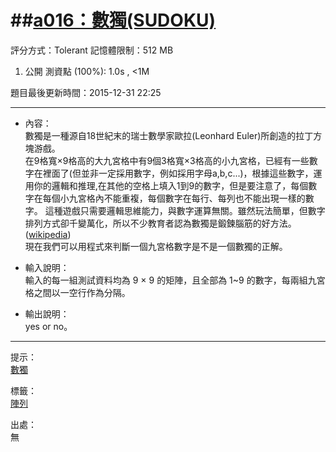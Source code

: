 ##[a016：數獨(SUDOKU)](http://zerojudge.tw/ShowProblem?problemid=a016#)
======
評分方式：Tolerant 
記憶體限制：512 MB

1. 公開 測資點 (100%): 1.0s , <1M

題目最後更新時間：2015-12-31 22:25

- - -
* 內容：  
	數獨是一種源自18世紀末的瑞士數學家歐拉(Leonhard Euler)所創造的拉丁方塊游戲。  
	在9格寬×9格高的大九宮格中有9個3格寬×3格高的小九宮格，已經有一些數字在裡面了(但並非一定採用數字，例如採用字母a,b,c...)，根據這些數字，運用你的邏輯和推理,在其他的空格上填入1到9的數字，但是要注意了，每個數字在每個小九宮格內不能重複，每個數字在每行、每列也不能出現一樣的數字。 這種遊戲只需要邏輯思維能力，與數字運算無關。雖然玩法簡單，但數字排列方式卻千變萬化，所以不少教育者認為數獨是鍛鍊腦筋的好方法。 ([wikipedia](https://zh.wikipedia.org/zh-tw/%E6%95%B8%E7%8D%A8))  
	現在我們可以用程式來判斷一個九宮格數字是不是一個數獨的正解。

* 輸入說明：  
	輸入的每一組測試資料均為 9 × 9 的矩陣，且全部為 1~9 的數字，每兩組九宮格之間以一空行作為分隔。
* 輸出說明：  
	yes or no。

- - -
提示：  
	[數獨](https://zh.wikipedia.org/zh-tw/%E6%95%B8%E7%8D%A8)

標籤：  
	[陣列](http://zerojudge.tw/Problems?tag=%E9%99%A3%E5%88%97)

出處：  
	無